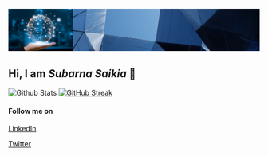 ![Background](Background.png)

## Hi, I am ***Subarna Saikia*** 👋

![Github Stats](https://github-readme-stats.vercel.app/api?username=subarnasaikia&theme=vision-friendly-dark)
[![GitHub Streak](https://github-readme-streak-stats.herokuapp.com/?user=subarnasaikia&theme=dark)](https://git.io/streak-stats)

#### Follow me on
[LinkedIn](https://www.linkedin.com/in/subarna-saikia/)

[Twitter](https://twitter.com/subarna_saikia)

<!--
**subarnasaikia/subarnasaikia** is a ✨ _special_ ✨ repository because its `README.md` (this file) appears on your GitHub profile.

Here are some ideas to get you started:

- 🔭 I’m currently working on ...
- 🌱 I’m currently learning ...
- 👯 I’m looking to collaborate on ...
- 🤔 I’m looking for help with ...
- 💬 Ask me about ...
- 📫 How to reach me: ...
- 😄 Pronouns: ...
- ⚡ Fun fact: ...
-->
